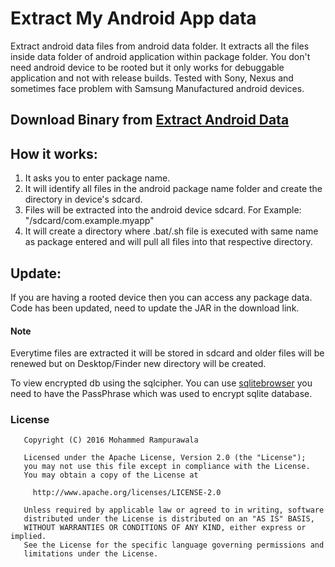 # Extract My Android App data

Extract android data files from android data folder.
It extracts all the files inside data folder of android application within package folder.
You don't need android device to be rooted but it only works for debuggable application and not with release builds.
Tested with Sony, Nexus and sometimes face problem with Samsung Manufactured android devices.

## Download Binary from [Extract Android Data](https://github.com/mohammed-rampurawala/extract_android_data/releases)

## How it works:
1. It asks you to enter package name.
2. It will identify all files in the android package name folder and create the directory in device's sdcard.
3. Files will be extracted into the android device sdcard. For Example: "/sdcard/com.example.myapp"
4. It will create a directory where .bat/.sh file is executed with same name as package entered and will pull all files into that respective directory.

## Update:
If you are having a rooted device then you can access any package data.
Code has been updated, need to update the JAR in the download link.

#### Note
Everytime files are extracted it will be stored in sdcard and older files will be renewed but on Desktop/Finder new directory will be created.

To view encrypted db using the sqlcipher. You can use [sqlitebrowser](www.sqlitebrowser.org) you need to have the PassPhrase which was used to encrypt sqlite database.


### License
```
   Copyright (C) 2016 Mohammed Rampurawala

   Licensed under the Apache License, Version 2.0 (the "License");
   you may not use this file except in compliance with the License.
   You may obtain a copy of the License at

     http://www.apache.org/licenses/LICENSE-2.0

   Unless required by applicable law or agreed to in writing, software
   distributed under the License is distributed on an "AS IS" BASIS,
   WITHOUT WARRANTIES OR CONDITIONS OF ANY KIND, either express or implied.
   See the License for the specific language governing permissions and
   limitations under the License.
```
